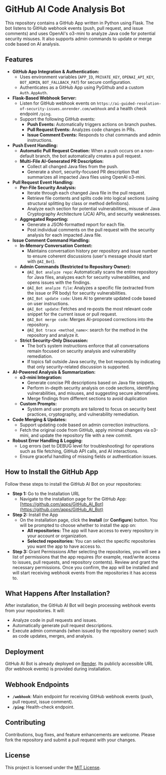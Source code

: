 # GitHub AI Code Analysis Bot

This repository contains a GitHub App written in Python using Flask. The bot listens to GitHub webhook events (push, pull request, and issue comments) and uses OpenAI's o3-mini to analyze Java code for potential security misuses. It also supports admin commands to update or merge code based on AI analysis.

## Features

- **GitHub App Integration & Authentication:**
  - Uses environment variables (`APP_ID`, `PRIVATE_KEY`, `OPENAI_API_KEY`, `BOT_ADMIN`, `BOT_FALLBACK_PAT`) for secure configuration.
  - Authenticates as a GitHub App using PyGithub and a custom `Auth.AppAuth`.
- **Flask-Based Webhook Server:**
  - Listen for GitHub webhook events on `https://ai-guided-resolution-of-security-issues.onrender.com/webhook` and a health check endpoint `/ping`.
  - Support the following GitHub events:
    - **Push Events:** Automatically triggers actions on branch pushes.
    - **Pull Request Events:** Analyzes code changes in PRs.
    - **Issue Comment Events:** Responds to chat commands and admin instructions.
- **Push Event Handling:**
  - **Automatic Pull Request Creation:** When a push occurs on a non-default branch, the bot automatically creates a pull request.
  - **Multi-File AI-Generated PR Description:**
    - Collect all changed Java files from the push.
    - Generate a short, security-focused PR description that summarizes all impacted Java files using OpenAI o3-mini.
- **Pull Request Event Handling:**
  - **Per-File Security Analysis:**
    - Iterate through each changed Java file in the pull request.
    - Retrieve file contents and splits code into logical sections (using structural splitting by class or method definitions).
    - Analyze each section for potential vulnerabilities, misuse of Java Cryptography Architecture (JCA) APIs, and security weaknesses.
  - **Aggregated Reporting:**
     - Generate a JSON-formatted report for each file.
     - Post individual comments on the pull request with the security analysis for each impacted Java file.
- **Issue Comment Command Handling:**
  - **In-Memory Conversation Context:**
     - Maintains conversation history per repository and issue number to ensure coherent discussions (user's message should start with `@AI_Bot`).
  - **Admin Commands (Restricted to Repository Owner):**
    - `@AI_Bot analyze repo`: Automatically scans the entire repository for Java files, analyzes each for security vulnerabilities, and opens issues with the findings.
    - `@AI_Bot analyze file`: Analyzes a specific file (extracted from the issue or PR body) for security vulnerabilities.
    - `@AI_Bot update code`: Uses AI to generate updated code based on user instructions.
    - `@AI_Bot update`: Fetches and re‐posts the most relevant code snippet for the current issue or pull request.
    - `@AI_Bot merge code`: Merges AI-proposed corrections into the repository.
    - `@AI_Bot trace <method_name>`: search for the method in the repository and analyze it.
  - **Strict Security-Only Discussion:**
     - The bot’s system instructions enforce that all conversations remain focused on security analysis and vulnerability remediation.
     - If topics fall outside Java security, the bot responds by indicating that only security-related discussion is supported.
- **AI-Powered Analysis & Summarization:**
  - **o3-mini Integration:**
    - Generate concise PR descriptions based on Java file snippets.
    - Perform in-depth security analysis on code sections, identifying vulnerabilities, and misuses, and suggesting secure alternatives.
    - Merge findings from different sections to avoid duplication
  - **Custom Prompts:**
    - System and user prompts are tailored to focus on security best practices, cryptography, and vulnerability remediation.
- **Code Merging & Updates:**
  - Support updating code based on admin correction instructions.
  - Fetch the original code from GitHub, apply minimal changes via o3-mini, and update the repository file with a new commit.
- **Robust Error Handling & Logging:**
  - Log errors (set to DEBUG level for troubleshooting) for operations such as file fetching, GitHub API calls, and AI interactions.
  - Ensure graceful handling of missing fields or authentication issues.

## How to Install the GitHub App

Follow these steps to install the GitHub AI Bot on your repositories:
  - **Step 1:** Go to the Installation URL
    - Navigate to the installation page for the GitHub App:
    [https://github.com/apps/GitHub_AI_Bot](https://github.com/apps/GitHub_AI_Bot)
  - **Step 2:** Install the App
    - On the installation page, click the **Install** (or **Configure**) button. You will be prompted to choose whether to install the app on:
      - **All repositories:**
        The app will have access to every repository in your account or organization.
      - **Selected repositories:**
        You can select the specific repositories you want the app to have access to.
  - **Step 3:** Grant Permissions
    After selecting the repositories, you will see a list of permissions that the app requires (for example, read/write access to issues, pull requests, and repository contents). Review and grant the necessary permissions.
    Once you confirm, the app will be installed and will start receiving webhook events from the repositories it has access to.

## What Happens After Installation?

After installation, the GitHub AI Bot will begin processing webhook events from your repositories. It will:
- Analyze code in pull requests and issues.
- Automatically generate pull request descriptions.
- Execute admin commands (when issued by the repository owner) such as code updates, merges, and analysis.

## Deployment

GitHub AI Bot is already deployed on [Render](https://render.com/). Its publicly accessible URL (for webhook events) is provided during installation. 

## Webhook Endpoints

- **`/webhook`**: Main endpoint for receiving GitHub webhook events (push, pull request, issue comment).
- **`/ping`**: Health-check endpoint.

## Contributing

Contributions, bug fixes, and feature enhancements are welcome. Please fork the repository and submit a pull request with your changes.

## License

This project is licensed under the [MIT License](LICENSE).
